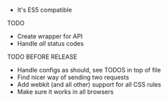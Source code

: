 * It's ES5 compatible

TODO
- Create wrapper for API
- Handle _all_ status codes

TODO BEFORE RELEASE
- Handle configs as should, see TODOS in top of file
- Find nicer way of sending two requests
- Add webkit (and all other) support for all CSS rules
- Make sure it works in all browsers

